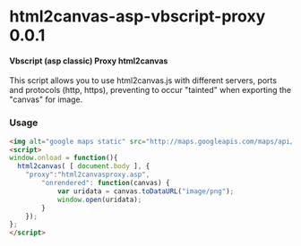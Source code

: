html2canvas-asp-vbscript-proxy 0.0.1
=====================

#### Vbscript (asp classic) Proxy html2canvas ####

This script allows you to use html2canvas.js with different servers, ports and protocols (http, https), preventing to occur "tainted" when exporting the "canvas" for image.

### Usage ###

```html
<img alt="google maps static" src="http://maps.googleapis.com/maps/api/staticmap?center=40.714728,-73.998672&zoom=12&size=400x400&maptype=roadmap&sensor=false">
<script>
window.onload = function(){
  html2canvas( [ document.body ], {
  	"proxy":"html2canvasproxy.asp",
		"onrendered": function(canvas) {
			var uridata = canvas.toDataURL("image/png");
			window.open(uridata);
		}
	});
};
</script>
```
